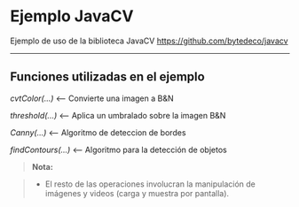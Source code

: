 Ejemplo JavaCV
===================


Ejemplo de uso de la biblioteca JavaCV 
https://github.com/bytedeco/javacv

----------


Funciones utilizadas en el ejemplo
-------------
*cvtColor(...)* <-- Convierte una imagen a B&N

*threshold(...)* <-- Aplica un umbralado sobre la imagen B&N

*Canny(...)* <-- Algoritmo de deteccion de  bordes

*findContours(...)* <-- Algoritmo para la detección de objetos


> **Nota:**

> - El resto de las operaciones involucran la manipulación de imágenes y videos (carga y muestra por pantalla).
